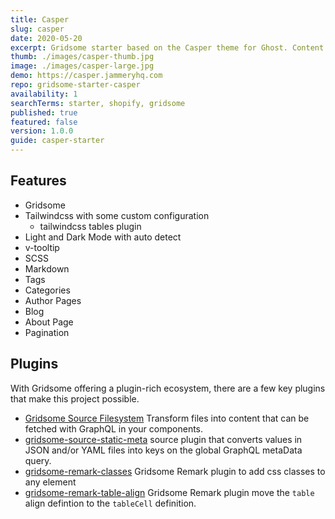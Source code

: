 ```yaml
---
title: Casper
slug: casper
date: 2020-05-20
excerpt: Gridsome starter based on the Casper theme for Ghost. Content is added via markdown, while Tailwind CSS is used for the layout/styling.
thumb: ./images/casper-thumb.jpg
image: ./images/casper-large.jpg
demo: https://casper.jammeryhq.com
repo: gridsome-starter-casper
availability: 1
searchTerms: starter, shopify, gridsome
published: true
featured: false
version: 1.0.0
guide: casper-starter
---
```

## Features

* Gridsome
* Tailwindcss with some custom configuration
  * tailwindcss tables plugin
* Light and Dark Mode with auto detect  
* v-tooltip
* SCSS
* Markdown
* Tags
* Categories
* Author Pages
* Blog
* About Page
* Pagination

## Plugins

With Gridsome offering a plugin-rich ecosystem, there are a few key plugins that make this project possible. 

- [Gridsome Source Filesystem](https://gridsome.org/plugins/@gridsome/source-filesystem) Transform files into content that can be fetched with GraphQL in your components.
- [gridsome-source-static-meta](https://gridsome.org/plugins/gridsome-source-static-meta) source plugin that converts values in JSON and/or YAML files into keys on the global GraphQL metaData query.
- [gridsome-remark-classes](https://gridsome.org/plugins/@noxify/gridsome-remark-classes) Gridsome Remark plugin to add css classes to any element
- [gridsome-remark-table-align](https://gridsome.org/plugins/@noxify/gridsome-remark-table-align) Gridsome Remark plugin move the `table` align defintion to the `tableCell` definition.